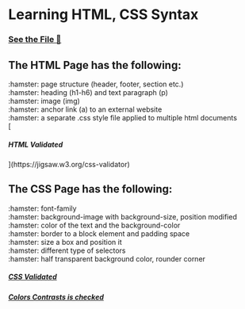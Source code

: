 <H1> Learning HTML, CSS Syntax </H1>

[<h3>See the File :roller_coaster:</h3>]()

<h2> The HTML Page has the following: </h2>
:hamster: page structure (header, footer, section etc.) <br>
:hamster: heading (h1-h6) and text paragraph (p) <br>
:hamster: image (img) <br>
:hamster: anchor link (a) to an external website <br>
:hamster: a separate .css style file applied  to multiple html documents <br>
[<h5>HTML Validated </h5>](https://jigsaw.w3.org/css-validator)

<h2> The CSS Page has the following: </h2>
:hamster: font-family <br>
:hamster: background-image with background-size, position modified <br>
:hamster: color of the text and the background-color <br>
:hamster: border to a block element and padding space <br>
:hamster: size a box and position it <br>
:hamster: different type of selectors  <br>
:hamster: half transparent background color, rounder corner <br>

[<h5>CSS Validated </h5>](https://validator.w3.org)
[<h5>Colors Contrasts is checked</h5>](https://webaim.org/resources/contrastchecker)


